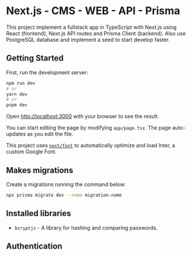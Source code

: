 # Next.js - CMS - WEB - API - Prisma

This project implement a fullstack app in TypeScript with Next.js using React (frontend), Next.js API routes and Prisma Client (backend). Also use PostgreSQL database and implement a seed to start develop faster. 

## Getting Started

First, run the development server:

```bash
npm run dev
# or
yarn dev
# or
pnpm dev
```

Open [http://localhost:3000](http://localhost:3000) with your browser to see the result.

You can start editing the page by modifying `app/page.tsx`. The page auto-updates as you edit the file.

This project uses [`next/font`](https://nextjs.org/docs/basic-features/font-optimization) to automatically optimize and load Inter, a custom Google Font.


## Makes migrations

Create a migrations running the command below:

```bash
npx prisma migrate dev --name migration-name
```

## Installed libraries

- `bcryptjs` - A library for hashing and comparing passwords.

## Authentication


